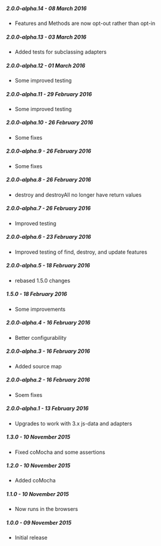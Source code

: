 ##### 2.0.0-alpha.14 - 08 March 2016

- Features and Methods are now opt-out rather than opt-in

##### 2.0.0-alpha.13 - 03 March 2016

- Added tests for subclassing adapters

##### 2.0.0-alpha.12 - 01 March 2016

- Some improved testing

##### 2.0.0-alpha.11 - 29 February 2016

- Some improved testing

##### 2.0.0-alpha.10 - 26 February 2016

- Some fixes

##### 2.0.0-alpha.9 - 26 February 2016

- Some fixes

##### 2.0.0-alpha.8 - 26 February 2016

- destroy and destroyAll no longer have return values

##### 2.0.0-alpha.7 - 26 February 2016

- Improved testing

##### 2.0.0-alpha.6 - 23 February 2016

- Improved testing of find, destroy, and update features

##### 2.0.0-alpha.5 - 18 February 2016

- rebased 1.5.0 changes

##### 1.5.0 - 18 February 2016

- Some improvements

##### 2.0.0-alpha.4 - 16 February 2016

- Better configurability

##### 2.0.0-alpha.3 - 16 February 2016

- Added source map

##### 2.0.0-alpha.2 - 16 February 2016

- Soem fixes

##### 2.0.0-alpha.1 - 13 February 2016

- Upgrades to work with 3.x js-data and adapters

##### 1.3.0 - 10 November 2015

- Fixed coMocha and some assertions

##### 1.2.0 - 10 November 2015

- Added coMocha

##### 1.1.0 - 10 November 2015

- Now runs in the browsers

##### 1.0.0 - 09 November 2015

- Initial release

